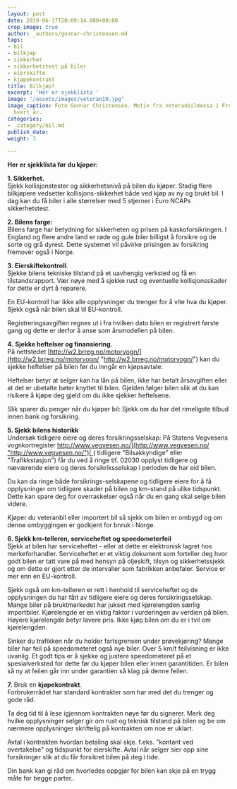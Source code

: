 ```yaml
---
layout: post
date: 2019-06-17T20:09:14.000+00:00
crop_image: true
author: _authors/gunnar-christensen.md
tags:
- bil
- bilkjøp
- sikkerhet
- sikkerhetstest på biler
- eierskifte
- kjøpekontrakt
title: Bilkjøp?
excerpt: 'Her er sjekklista '
image: "/assets/images/veteran19.jpg"
image_caption: Foto Gunnar Christensen. Motiv fra veteranbilmessa i Froland - i mai
  hvert år.
categories:
- _category/bil.md
publish_date: 
weight: 3

---
```

**Her er sjekklista før du kjøper:**

**1. Sikkerhet.**  
Sjekk kollisjonstester og sikkerhetsnivå på bilen du kjøper. Stadig flere bilkjøpere vedsetter kollisjons-sikkerhet både ved kjøp av ny og brukt bil. I dag kan du få biler i alle størrelser med 5 stjerner i Euro NCAPs sikkerhetstest.

**2. Bilens farge:**  
Bilens farge har betydning for sikkerheten og prisen på kaskoforsikringen. I England og flere andre land er røde og gule biler billigst å forsikre og de sorte og grå dyrest.  Dette systemet vil påvirke prisingen av forsikring fremover også i Norge.

**3**. **Eierskiftekontroll**.  
Sjekke bilens tekniske tilstand på et uavhengig verksted og få en tilstandsrapport. Vær nøye med å sjekke rust og eventuelle kollisjonsskader for dette er dyrt å reparere.

En EU-kontroll har ikke alle opplysninger du trenger for å vite hva du kjøper. Sjekk også når bilen skal til EU-kontroll.

Registreringsavgiften regnes ut i fra hvilken dato bilen er registrert første gang og dette er derfor å anse som årsmodellen på bilen.

**4.** **Sjekke heftelser og finansiering**.  
På nettstedet [http://w2.brreg.no/motorvogn/](http://w2.brreg.no/motorvogn/ "http://w2.brreg.no/motorvogn/") kan du  
sjekke heftelser på bilen før du inngår en kjøpsavtale.

Heftelser betyr at selger kan ha lån på bilen, ikke har betalt årsavgiften eller at det er ubetalte bøter knyttet til bilen. Gjelden følger bilen slik at du kan risikere å kjøpe deg gjeld om du ikke sjekker heftelsene.

Slik sparer du penger når du kjøper bil: Sjekk om du har det rimeligste tilbud innen bank og forsikring.

**5. Sjekk bilens historikk**  
Undersøk tidligere eiere og deres forsikringsselskap: På Statens Vegvesens vognkortregister [http://www.vegvesen.no/](http://www.vegvesen.no/ "http://www.vegvesen.no/")[ ](http://www.vegvesen.no/)( tidligere "Bilsakkyndige" eller "Trafikkstasjon") får du ved å ringe tlf. 02030 opplyst tidligere og næværende eiere og deres forsikriksselskap i perioden de har eid bilen.

Du kan da ringe både forsikrings-selskapene og tidligere eiere for å få opplysninger om tidligere skader på bilen og km-stand på ulike tidspunkt. Dette kan spare deg for overraskelser også når du en gang skal selge bilen videre.

Kjøper du veteranbil eller importert bil så sjekk om bilen er ombygd og om denne ombyggingen er godkjent for bnruk i Norge.

**6. Sjekk km-telleren, serviceheftet og speedometerfeil**  
Sjekk at bilen har serviceheftet - eller at dette er elektronisk lagret hos merkeforhandler. Serviceheftet er et viktig dokument som forteller deg hvor godt bilen er tatt vare på med hensyn på oljeskift, tilsyn og sikkerhetssjekk og om dette er gjort etter de intervaller som fabrikken anbefaler. Service er mer enn en EU-kontroll.

Sjekk også om km-telleren er rett i henhold til serviceheftet og de opplysningen du har fått av tidligere eiere og deres forsikringsselskap. Mange biler på bruktmarkedet har jukset med kjørelengden særlig importbiler. Kjørelengde er en viktig faktor i vurderingen av verdien på bilen. Høyere kjørelengde betyr lavere pris. Ikke kjøp bilen om du er i tvil om kjørelengden.

Sinker du trafikken når du holder fartsgrensen under prøvekjøring? Mange biler har feil på speedometeret også nye biler. Over 5 km/t feilvisning er ikke uvanlig. Et godt tips er å sjekke og justere speedometeret på et spesialverksted for dette før du kjøper bilen eller innen garantitiden. Er bilen så ny at feilen går inn under garantien så klag på denne feilen.

**7.** Bruk en **kjøpekontrakt**.  
Forbrukerrådet har standard kontrakter som har med det du trenger og gode råd.

Ta deg tid til å lese igjennom kontrakten nøye før du signerer. Merk deg hvilke opplysninger selger gir om rust og teknisk tilstand på bilen og be om nærmere opplysninger skriftelig på kontrakten om noe er uklart.

Avtal i kontrakten hvordan betaling skal skje. f.eks. "kontant ved overtakelse" og tidspunkt for eierskifte. Avtal når selger sier opp sine forsikringer slik at du får forsikret bilen på deg i tide.

Din bank kan gi råd om hvorledes oppgjør for bilen kan skje på en trygg måte for begge parter..